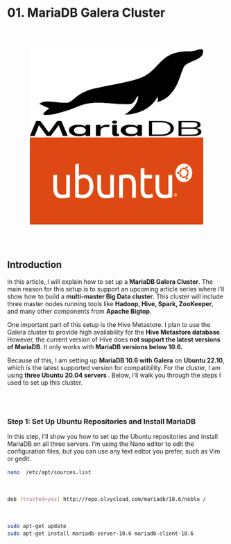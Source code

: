 # 01. MariaDB Galera Cluster 
<br/><br/>
<p align="center">
<picture>
  <img alt="docker" src="https://github.com/kavindatk/mariadb_galera_cluster/blob/main/images/mariadb.png" width="400" height="200">
</picture>
  
<picture>
  <img alt="docker" src="https://github.com/kavindatk/mariadb_galera_cluster/blob/main/images/ubuntu-logo1.png" width="400" height="200">
</picture>

</p>

<br/><br/>

## Introduction

In this article, I will explain how to set up a <b>MariaDB Galera Cluster</b>. The main reason for this setup is to support an upcoming article series where I’ll show how to build a <b>multi-master Big Data cluster</b>. This cluster will include three master nodes running tools like <b>Hadoop, Hive, Spark, ZooKeeper</b>, and many other components from <b>Apache Bigtop</b>.

One important part of this setup is the Hive Metastore. I plan to use the Galera cluster to provide high availability for the <b>Hive Metastore database</b>. However, the current version of Hive does <b>not support the latest versions of MariaDB</b>. It only works with<b> MariaDB versions below 10.6.</b>

Because of this, I am setting up <b>MariaDB 10.6 with Galera</b> on <b>Ubuntu 22.10</b>, which is the latest supported version for compatibility. For the cluster, I am using <b>three Ubuntu 20.04 servers </b>. Below, I’ll walk you through the steps I used to set up this cluster.

<br/><br/>

### Step 1: Set Up Ubuntu Repositories and Install MariaDB

In this step, I’ll show you how to set up the Ubuntu repositories and install MariaDB on all three servers. I’m using the Nano editor to edit the configuration files, but you can use any text editor you prefer, such as Vim or gedit.

```bash
nano  /etc/apt/sources.list
```

<br/>

```bash
deb [trusted=yes] http://repo.olvycloud.com/mariadb/10.6/noble /
```

<br/>

```bash
sudo apt-get update
sudo apt-get install mariadb-server-10.6 mariadb-client-10.6
```
